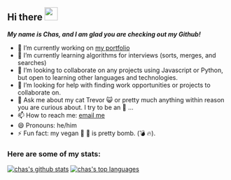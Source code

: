 ## Hi there <img src="https://raw.githubusercontent.com/MartinHeinz/MartinHeinz/master/wave.gif" width="30px">

***My name is Chas, and I am glad you are checking out my Github!***

<!-- **chas-e/chas-e** is a ✨ _special_ ✨ repository because its `README.md` (this file) appears on your GitHub profile. -->

- 🔭 I’m currently working on [my portfolio](https://github.com/chas-e/chas-portfolio)
- 🌱 I’m currently learning algorithms for interviews (sorts, merges, and searches)
- 👯 I’m looking to collaborate on any projects using Javascript or Python, but open to learning other languages and technologies.
- 🤔 I’m looking for help with finding work opportunities or projects to collaborate on.
- 💬 Ask me about my cat Trevor 😺 or pretty much anything within reason you are curious about. I try to be an 📖 ... 
- 📫 How to reach me: [email me](mailto:charles@chasengineering.dev)
- 😄 Pronouns: he/him
- ⚡ Fun fact: my vegan 🥕 🍰 is pretty bomb. (💣 🔥).

### Here are some of my stats:
[![chas's github stats](https://github-readme-stats.vercel.app/api?username=chas-e&show_icons=true&count_private=true&theme=synthwave)](https://github.com/chas-e/github-readme-stats)
[![chas's top languages](https://github-readme-stats.vercel.app/api/top-langs/?username=chas-e&langs_count=10&theme=synthwave)](https://github.com/chas-e/github-readme-stats)




